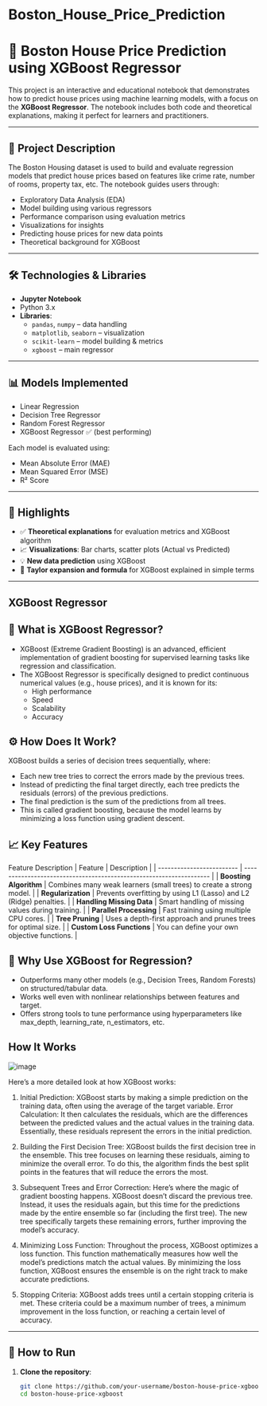 # Boston_House_Price_Prediction

# 🏡 Boston House Price Prediction using XGBoost Regressor

This project is an interactive and educational notebook that demonstrates how to predict house prices using machine learning models, with a focus on the **XGBoost Regressor**. The notebook includes both code and theoretical explanations, making it perfect for learners and practitioners.

---

## 📘 Project Description

The Boston Housing dataset is used to build and evaluate regression models that predict house prices based on features like crime rate, number of rooms, property tax, etc. The notebook guides users through:

- Exploratory Data Analysis (EDA)
- Model building using various regressors
- Performance comparison using evaluation metrics
- Visualizations for insights
- Predicting house prices for new data points
- Theoretical background for XGBoost

---

## 🛠️ Technologies & Libraries

- **Jupyter Notebook**
- Python 3.x
- **Libraries**:
  - `pandas`, `numpy` – data handling
  - `matplotlib`, `seaborn` – visualization
  - `scikit-learn` – model building & metrics
  - `xgboost` – main regressor

---

## 📊 Models Implemented

- Linear Regression
- Decision Tree Regressor
- Random Forest Regressor
- XGBoost Regressor ✅ (best performing)

Each model is evaluated using:
- Mean Absolute Error (MAE)
- Mean Squared Error (MSE)
- R² Score

---

## 📌 Highlights

- ✅ **Theoretical explanations** for evaluation metrics and XGBoost algorithm
- 📈 **Visualizations**: Bar charts, scatter plots (Actual vs Predicted)
- 💡 **New data prediction** using XGBoost
- 🧠 **Taylor expansion and formula** for XGBoost explained in simple terms

---

## XGBoost Regressor

## 🌟 What is XGBoost Regressor?
- XGBoost (Extreme Gradient Boosting) is an advanced, efficient implementation of gradient boosting for supervised learning tasks like regression and classification.
- The XGBoost Regressor is specifically designed to predict continuous numerical values (e.g., house prices), and it is known for its:
  - High performance
  - Speed
  - Scalability
  - Accuracy

## ⚙️ How Does It Work?
XGBoost builds a series of decision trees sequentially, where:
- Each new tree tries to correct the errors made by the previous trees.
- Instead of predicting the final target directly, each tree predicts the residuals (errors) of the previous predictions.
- The final prediction is the sum of the predictions from all trees.
- This is called gradient boosting, because the model learns by minimizing a loss function using gradient descent.

## 📈 Key Features
Feature	Description
| Feature                   | Description                                                         |
| ------------------------- | ------------------------------------------------------------------- |
| **Boosting Algorithm**    | Combines many weak learners (small trees) to create a strong model. |
| **Regularization**        | Prevents overfitting by using L1 (Lasso) and L2 (Ridge) penalties.  |
| **Handling Missing Data** | Smart handling of missing values during training.                   |
| **Parallel Processing**   | Fast training using multiple CPU cores.                             |
| **Tree Pruning**          | Uses a depth-first approach and prunes trees for optimal size.      |
| **Custom Loss Functions** | You can define your own objective functions.                        |

## 🧪 Why Use XGBoost for Regression?
- Outperforms many other models (e.g., Decision Trees, Random Forests) on structured/tabular data.
- Works well even with nonlinear relationships between features and target.
- Offers strong tools to tune performance using hyperparameters like max_depth, learning_rate, n_estimators, etc.

## How It Works
![image](https://github.com/user-attachments/assets/74bbbe55-ed70-40ee-9aa4-5b27bbacfcd7)

Here’s a more detailed look at how XGBoost works:
1. Initial Prediction:
   XGBoost starts by making a simple prediction on the training data, often using the average of the target variable.
Error Calculation: It then calculates the residuals, which are the differences between the predicted values and the actual values in the training data. Essentially, these residuals represent the errors in the initial prediction.

2. Building the First Decision Tree:
   XGBoost builds the first decision tree in the ensemble. This tree focuses on learning these residuals, aiming to minimize the overall error. To do this, the algorithm finds the best split points in the features that will reduce the errors the most.
   
3. Subsequent Trees and Error Correction:
   Here’s where the magic of gradient boosting happens. XGBoost doesn’t discard the previous tree. Instead, it uses the residuals again, but this time for the predictions made by the entire ensemble so far (including the first tree). The new tree specifically targets these remaining errors, further improving the model’s accuracy.
   
4. Minimizing Loss Function:
   Throughout the process, XGBoost optimizes a loss function. This function mathematically measures how well the model’s predictions match the actual values. By minimizing the loss function, XGBoost ensures the ensemble is on the right track to make accurate predictions.
   
5. Stopping Criteria:
   XGBoost adds trees until a certain stopping criteria is met. These criteria could be a maximum number of trees, a minimum improvement in the loss function, or reaching a certain level of accuracy.

---

## 🧪 How to Run

1. **Clone the repository**:
   ```bash
   git clone https://github.com/your-username/boston-house-price-xgboost.git
   cd boston-house-price-xgboost

